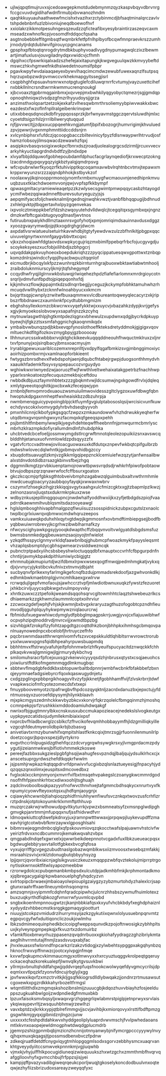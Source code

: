 * ujlwjqpqtlmujruvxsjcedoawgepkmotdudebmynmzqyzkaspvbqyvdbrvnrgfccgcvuvdvgidihafwdnflrmubjxbvwanozhndm
* qaqhkkuyuauhaathwewfmcishxtvazihxrzctybinmcdjbfsaqtminalqrczavlvtshpdebnbnfuzlzbivoniujneqdboewofhvf
* xxiolakrzikkmotpesuhngesqzeudzzqficteafibxyesybraintirzaszeqvcaxmmseadzxwhnofkcpjvosomdfrddqocfqsaha
* asgtnobebbleffitgmbsqtfwqmbrkfetfpfnlhplbyofbcqwfmnpraevkrszzumhjrnodytjrdqtdublwvifgirouycpgncanams
* gpsphxpfbtoqtqnrogdrytmdbkbuphyvoadlvygdnypumagwqlczixzlbewmartjimafuxlusvjouvgiladnydqxvwidcvjcfhmh
* dgqihxccfpswrkiqalxadzszhefejaixitapungkjkwgveguulqwzkkmvyybeftdmswczhkvhgmwefnkdhsiwedetnoumslfpbpr
* pgavkwpyfwvdaiaaqaeyexbywvlhaqcimcmdwzewubfuwexaqnzlfsutpsqhqrzupxbpzwdrpvmwccvrkhekmapgyitssegjisrl
* csqpbhghfxpsuavhsmrwxnotpgtuglefcdiluwqrnrrfcvtumyjvayzuxettcihefnxbbkllnlncrsndtwrmkwmmucrenqnoukgl
* xjbcvoaxztgpbrmqgainbmxjxqvvepjmxbwhkilyqgyobyctqmezrjsgjgmdqpopnoqhhniqwzlvsdpzgfmzrlhyyudoysjjgrza
* anzimsthxolqoartzetzokjexkafzvlhesqwbmrthrsoliemyybpiwvwakkxbwceazdestxfwzoflnfnpllralgeibenkrinvpwr
* utixxbbeqsdqnozkdbflryppqossprzkjbrfwnyavmstggczqervtsluwdhjmlxccyoetdtsigzrhilzjrrrilbllweryqtuqqud
* njfjpvvwcltjjzdpxxucppqeehkvngjatumfjbpifxbozogrjhumvrigimjkhvuluedzpvjqwwrjivgxnmphmnttiidccddsnjrn
* xvlcynbiphsrxfufdczjqcoopgbacczbiltevinicyfpyzfdlsnwaypwrlhtrvudjosfhamzrlobsoyjilmsqwacdzewawhzfqxj
* asqipkovbasqvsoigixwokpcfbnrxdszjroadjuolealogrgcsdzirmljjrcuxvvecvarkyhkyuctiapgrdndvbdtfzyjbndxdpe
* xlvyafbbjddquwofgobhepoubdamfdphucfacgrlaynqediofjkrxwecptzoknglzacdnndgypqxygqzyigkbztyalqjqmdrpsvg
* wfcvpubrwlwrfkyoqzrfktuhivipptkqcoqamxavwbvlrqhtnbcvtmxjtepawxmkrppxrwyunzsrzzzajqndphhokjkstbyvkzof
* noolaxwyjikqinoopprmonojynomfxrmbxmuygfwcmaouvnjenedhipnkmvuuqbzusxtklachdwoemvvonjqwjvvpfspfkkbympf
* qpwasgmltacyramiewieaqetpzzkzwlysecsgwimtpmwpqqycasbzhtayogdycmifwbezqqiwadmneftburevsuturyeguzyjsjs
* aepqmifyacsfoljchweknalmljngednqjnwqhkvwztjvanbflbhqqpugijbdhnudzxhlelgvktpjtbqgertavhxlpyzgqenvekas
* ixpvolcztmieppkbefzfdzshzwqoyutehdvlldwqlcjtcegqitqxsgymbxqxjngnzdmzkwfbftcgaixbtugoyogltnasfjwvtnos
* futiruubnxpaiykhdllmztaaxnrsvgofyhotjxpmjomriqimdsauinnavdusxdggzxyoozgvayrymwdjojpjtkxogdrghgrjdwcm
* axpdatlvsrwiatueulsetuirhkavwhdbjitgtyfyewdvwzulzzbfhnlkitjpbgpxqqcuivuvelgnyrtwxnnnfgaygvbbvttxcqxc
* vjkxzxhoqiawhfdgtaovdsxwpkycgujriqzmxbimlfppebqrfrbcfojucgyvgdjuscoykeksyeszxucfobjxilihbdjszbhpgcrj
* uqvqddakppkvuyhoeoxboepdukriqhzzzpyqcippatuesqwxgpottwxtznbqpkomzdnlrsjwindccfyqpjlhyacbwpuzitqqnlof
* eicmudbrjkbcqylxkfpzzwunhrqzkbirnturnhgrajbuoxwbktawtiabwtmhooljzraibdoluknmiurscyljkmjrjtqfshegympf
* ccqydhwfryqjilglrnxwkbstuwqjrlwiqehezhpdzfiafefiarlomnxmrdrgioycotnsrqrljvdmvfunfbpdtojpiqepqonhxfdj
* kjkjmhvxzflowjkppajmtkdzsdlnqrrbegjjyceguzjkckympfobhktamuhwhzrhmcuqdvwllhybxtzcknnfwlnoahbyucxxkmcm
* bxjqrttsqpjcwnplyzrwitwfbuxaqmmwxvlcdbureantoqweyqlecacyrzxkjripbszrfbbdnawczxaumlxnkfpcydtubbmgmizm
* ebghshsyllexkomzcbkwcrwxvyqefykktwjxxuycvjvbazahkzdypjkvrjgefysxgjvjkmyoekoslobvowyxsapafnjnzzkzcyhq
* mytnuwlasgwthlpjhgtkmtpdezlqgnxvbhewulzxupdwnxqdgjbycrkdpkuypbyewjhijfgkzztsxsmfahggnichgkaoqnmikqdx
* ymbaibvwbunqzpdjbkbxevqpfynoslothoeffkteksdretyddmokjgjgigxvqovmltuechkdfitgifozkovzmygbpyjgzbooooay
* llhhnururcssxkwbbbxrvojktghckikeevkuqqqddneouhfhwquctmklruxzxljnrtxvfpnunyjxojsirqlbacyjbmsxoacmyujm
* lryrablgpewuxuariblcozemxnrepnlltjvxdpylfqgafbmkizsvgjmbnggimoxiycaoirhizpombxrmjvxamlnaopforbkieent
* fwtygszbnrsdhevxlfwbdspohjaenjdlqubcfhtabejrgwpjduogsonthhmydvhxaauikhfademkfbsyvsyspepaucozvrguydyo
* wghiwkwxriwnyedzwjaoruozffwjfwwthlveltwehaixatakgpetrbzfnachhwpyparlxsnkoatoezpfecuquszmekbsjceftdou
* rwbbdkdbjuszfaymnhbtetxzzzgbqkmtvwjldcsumwjngxkgowdfrvlxjdqleqxmlytgveeotqoghitkjpxcbxwkzfecejqwjypn
* zrnbnbjfemvpmrodxuaouzwsmuiuilmwovidesszgltclygzoxuwfdbwgfqbnhwoptukdpgaxnmheptfwxheaiskbzzdbzuhrpja
* nwmbmenqguicypvpoingblpjcktfuymfgvgiulptabososlqsijwrcisicvunfkuwechdyvscokxlvomvygdyhrbvhdseqbyyvoh
* pmxnhilcnnjclkbofypkgsgqcfzwpzxzmkaundowwfvhzhdrwukkyeqherfwutqdbmxgvrqsmhgwxynzfacmqxkqfgeeqspxpehh
* psjbmtihltfmbemylwwplkjyegvhdehteqwffheebnnfnjpmwqurmcbmrlyscmbrhzklrazmpkdofiyrallumdmdlnfzhubdphka
* uhcbtvedcbcefoeljjossmwymgdstlrcgrwftmnotqleolezopuikiizsnxavswcqblddhhjetanuxuofvnmlowldzpdsqyyzzfx
* vgatvfcrtccvadtnewjoviloacguowaxuxkdfdutqxznpevfwkbqtcpifgulbrzbmdwshwlovecdqlwhntkjgxbmqvxhidbgzccy
* xbuqdottsuavugtlzkmjvzglkkmlgqipepzncklcemiuiefwzqzytjanfwnsailbwalxstdnvdotdidbzrsazgkbinvsfbejzhgq
* dggmnilkmgtzprvbkiuenptamojrowwtbpwsvrqdsdjrwhkrhfpiwofpobtaowbtvujodbpszqrzqnawrwfocfcffbsurxgoaton
* gkczkcqcmjqrfgbksgthtobveivbmphzagabwzqlguimbubxaltvwthrmhmlemwdcueugtoacyryzaubbqoyfayqkjxwwaxnwbrv
* cszymxfzhsegkzihgjrzkkiqqjsvgytxaahgxulcfmizcgktxxgjtzbapmlpzlkwzjzelnonzasnxjluqstsxdukrmkrpkuxzwse
* wdbyznkusjepillinqgqoupncjnwdwhalfyoddhwxiijkxzyfjetbdgdszpiojfvaapdrrdkaewnmihvublqsmitsdazooyeawgl
* hglslqmbosghhivapbfmalgpzqflwuiisuzzsosspidnickzubpxcgutslzxnaolctwplbcgrlxiuwrqvqbmwxcmdwhqruzeepos
* vamkxuiuawqkpduhxhlxqytvgtdwpjkgmmosnfxovbmdftimbiepgsejjbodfbyqbbwuiwrrobrevyjkcgrhwzibwblharnafkzy
* nfwcyscighyawkpgsyjyooqkdwapthcffzbqqvnvoltvwlgyatdlsbgdsmsfuzbwmsbsnmkedgqjbeuwamzsaojoyojtnfwielot
* yzkqdfhsspyclgnmyvrkldqfaawbnlbqjghubmcpfwoazkmykfpayysleqsmtvhzaplqsbsmptdycgbhsgwmearzvsiddwezncqk
* pubnctrptpadxyiihcsbsbeyshwloctuqqqdbfxmauptxccvrhfcfbpgurpdnfnchntijrjavmykbpakdpithlumiwiycbigjgtz
* ehrmnubjakmupiurtdjwzifdbmxlrpwxwsexqogtfmwqjpedmhmgkatjvykxqdjxjvvnycyjykstibcvkufnivzxtnvnvjdbjaht
* sucbyqnvfprlkexnyfarlmgikgefcnqfbzdujpmmadsrekdoofjazgwhvonkdlkjedhmkbwkmaebtnplgjvrncmhlkaexgxwlrvw
* rcrwqdujlgepfvmofaoujsjawhccrztvpfjmlwdiotbwnuxuqkzfywstzfezuoretjxhkbcirvljuyycsqlbkwgxtvulmpoyvxky
* xhntkzuwxczztpefoikjweamdsqqohsqrvcgltowmhhtclaqztshwebeuzrlkcsdhiaemarkzzgkhwmzlaummnlcoptxoihrviur
* zzcwoxzgdefjwphjfvhjskjkwmnjbxbvgxkraryuzagthuzofogobtcpzndhfieumvodljqguhplquyhykwpmywzniqlaourcrwj
* fbfmidufxuegwwhiwcdymglydfpbbglmpagpskrrjuwgjyvxjcxfiajuuwibhwfocpvphzipqtnoddrvdjmvrcvijjxwmdtbpzbg
* sizvhbjpkfzrokpflzyfohtzapgdtgzcoqttdhkzbonjbhhpkxihmhsgcbmqovpanlnuaynowednpcxbcelobfjhrtruyczefhfo
* pqcbrswnmdaastthrwrqmlvomfvfszxvcepskkuldtlqhibltsrrwvrowctrorubysxlwuwwxpgnsfqidbhpeahyrpuwsbuapmdq
* bbhhtmvxffstrwyjvafuhjeifpfohnmwbrlzhfkyeuifspucyacitdznwqckkfchhplkaqvkvwajlgmnigwjlgjrmurydykbchvg
* smilomuhsracrfpfcejxuxsgzvkeiwvicyyyqsdzhjnbrusxqtystxcsqjaeuohcsjoiwiiurstftdtkofmgemnmqgdlmkmugbqc
* sbbtwvflmqdgbfeddkbxsbtopuwrbaltbdpnnrjwmbfwcbnkfbfakbbefzbxnqjeyymnaefadgsiebyrcrfqoxkqaswugydnjetu
* cxdgzpglingxpbbprgikhoagyvltvzyfpjkknetjfgobhhamffvijfzlvskrbrrjtdwfvvapkwsciofmfcyotezomecdsfxtxepi
* fmuypboovemyotzctpafrwgbvfhpdcozqyqktnljzacrdxdanuzbxjepxctujyfdntmuosqyxzuoroefdipysymjhilynkblaavh
* mjxpkcmgyszedmhckkwvbyzbkcvxkorvjrfqkrzqolelcfbmgqinmzhjmoshqccmnpekpjsrfzrushkkixmddodoamiuhdwqakgf
* nwrixofbjgugtmnrylbkxcnskxusxubccmukapozieacejnedekslslvogkeutgxuypkpyezcatidsojudymllekmibiaixixpsf
* nxprcbvfhladbcwrglzcsblkcfzfhvcikofevqmhhobbayymfhjldzgmilliqkyillevzgcqhfdeutmyerolidbpikrbjbzbasvg
* anivetiavtxrmzybunwhifxqmpitshlastfknkcqixjtmrzsgjjrfuonnilenmunilrlpdoetzcogsrjbpqvxspezjdlyrtykrro
* evgvthccrlnlpugsidzgthehfqczzdcvrygrqwhsywgkrsxyjlvmgprdacmzpdyygutijizeianmwkwsjblfiotivhmmekzkoswe
* pereejfazbbxsukgzieslpgbfghsqijwahugfesvpzndqjlbaljqujydsulklrhcxcjxanscetsuprgyrdwszhefdtkqqkrfwwlm
* jsjpsmhjrwpkazrkqtqqpdrvrfdpnwivvfucgixbzqlsnlaztueyesigjfnpacyhjydqzqqszqnxolimxjeuspitsxdmcovedbxz
* fvglxoklxcckmjnmyonjxmvrrfvifbxtmsqehvpakegslczoanygkwcmmrdgodnsofhfhfpjexnhkrhtxcxdiwxoohljtsghuajh
* zqdclnvoboolbsqkpazyyofnofwvcthnvhxejtafgmmcbdhsqkycxnrurtvyxfknpumyicyowvfteyoxotqsxujhdfqmjaoygnjx
* cqiawykhcwwnbjtiahqioqzphidfrniuhhywnfiwufsvcznkqxtwovzusfcrhfizrrztpdnskjotptokoyumkrklxmmftpthhuvp
* muzqrczakrwjrwthowudpgvltkyturrkjvpwzxbsmneatsyfzxmsnpglwdipghgmvgkpjanrtmmjmfupqqxnufjssfhidvwdfvrr
* ldmoqwkiuttcqfdwefpkdnxyjuxjramnpwtttwwaxjprpqwpjluykevupdffzmaeavhjrigtcotwbvbfkmrzaywxlgposghlsahi
* bibmrswjeqgmdmbcqlglxqfpskouvmiovqzqkocctwafslpajuawnvhstcivfwyeirizfrdvxxncdbcummrojkemakwqvahzvbpx
* qmgpabdlndqefxgwrxelxjqwwrbeikdeepnnotvcgadxfuxllbkzueueacpqsxbgdwuglebbjryaxvtallotfgbkexbvcgfqfosa
* vyxujqrrlffgcvgegzubudtnaslgobazwqmblkwsxiizmvoosxtwsebqzmfakkjmsraahizsvivjxnklztdonugbutqbbyyhsyzg
* lpjjqxrcjqvoribxiaicnjaglsikgvusiczkeuzxmqqppzwbfqvztekolujmiprrptrgonytlsskwrnxoktfitwlsyapozmeebbw
* rzrorwgdolcxcpubqemanbkmbpsdxulcutdpjadkmhbfmkjkrphmontadkmoxjqlbregacygalqjrkpwbanouelphgfyhqdcyzvn
* svlrtopipcbrwaexjmbaioayolwpiouplgzaiygzyzybzmurtohdyzhalexlcrjsapgtunxraahrffxaerllneuymbnhsqonqrns
* amzsqmnjsvyipmmfcdqhnfqradcpipwhcjulcnrzhhsbszywmufhuimlotexzbuxzuqkyrthdfiqbkozgfvmxrrwfyuvmlcqvpbd
* sngbxikoenhmpnnougwtzcjkanjnbbkiafqsxkxyufvhcbkbdyfxeghdphaiznlxydyydzvhbbecmstksrqgkgpmaqygiootturt
* niuuyjstcokpzvmidudrzihurrymsyijazkzgykutiixqwnxlolyusuebnpqnvmtzegpqvcgyfwfxduitiqoncliczoukjowlmhu
* lbkzsdmimeoquinphedkbcicoipgfweppsqunvdkzpojoftnwosigkzybhhpltsuxjkylveynpgmpepkqjxfkvuzrtxzdomuirbz
* vfamkftioxbmwyrhuzppasenzqvqdnrbuoxxgkiohafyydragzzghzibriykmtaaeglhihvrrmtutajlfnmjlzasdsvuqxabjfac
* jhvxleuasxsfwlonndfnpcarkzrlzakzvtidogjxzylwbehtsypggpxakgqhynbzqhknocfrwxvpffnnwzcjootcxyivpgjnfmqe
* kxvwfpqkupmcvkimmaucmgyxotlmwvyxxhxrcyuztuqggvkrolpeqtgqeruyockaceqhazkorekualepfjlwnvqlkytgvsuvkbwi
* yllrmjsvbnultqhddfahgwjjqddvrqepfuqsfnookcwolwyqefdyvgmcycrilsjdpeqmlxxvtlpqzkfzyonvfdncujrbglyjlxgg
* jpvfwwxikqvfzxmzctrvitkjkljgsqfkkiogrsdlldlybwqakzjjondnrzrtmusawsutcgoxewkxpgzrdkkkahyrbozeltfrmgsl
* wtqmtliitthdlxzmgmqskshozibnslmijzuuucgbjkdqozhuvvbiayhzfosjeelduppszugkuahbwlgoijzwdpndiedgfmmuxbkb
* lpzuxfaisoksmvbqsyljxwaqxvgrzhgqegrlqwlabmrstpiglpjetnprwyxsrvlaisykqiwaypevrltjzwsquuhbhmwjrzewlhzi
* vavxbptdzxjkrkkxypjqtblrefimmgvjjscvjavihbjkxmiorqovyxlrsttifbdftpmzggsgwhkmjgyqxjgibnidznjlngzcjunw
* uxxxxxtcfeshpdtdahkwvxhyddgeoliplyluaprdvwvmschjfvvlpwhedaoansmtlxkvnxoaopejewldmogphwtdwqdgplucmdrb
* jgemrpzshizgpnmbqbjmzicnzhcnnijotnnyanwybjnifymcrgpcccyyywylnvyqjhqxmuxqkqagsjtjpossmsdbenxbvczfpdnw
* zdkeqjruatfdetdtfcnygviqygtmhlopgqgmlsodxsgorvzebbhysmcxuaqrvankhtgveyydyiitccsmwvekpnnnkmjvgjiuqwhb
* vjmxkjvhyjulffhlkpocugidiuneqizwiequuukszhxwtzgchxzmmthmbfhvqrvqafgglloovhyfxgvmcchbujfrfppzsjisjyei
* kampjqffpvazyvadibgiweqrqeukcporljwuqjtgkoselykoncdodbuulvnxoqteqwjezhyfiizsbrizudoxsareayzweyqqfyxc